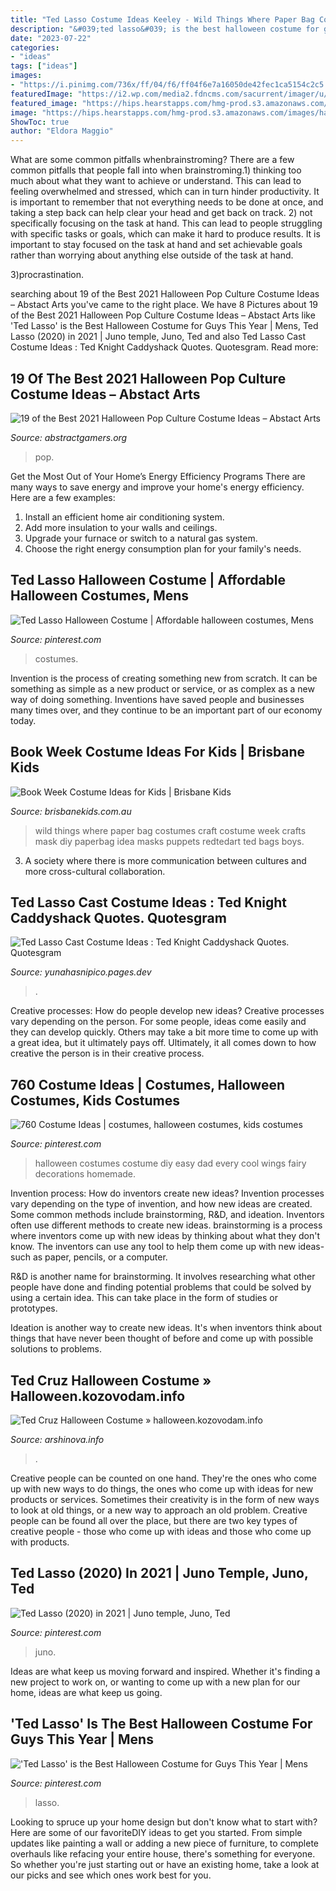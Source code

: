 ```yaml
---
title: "Ted Lasso Costume Ideas Keeley - Wild Things Where Paper Bag Costumes Craft Costume Week Crafts Mask Diy Paperbag Idea Masks Puppets Redtedart Ted Bags Boys"
description: "&#039;ted lasso&#039; is the best halloween costume for guys this year"
date: "2023-07-22"
categories:
- "ideas"
tags: ["ideas"]
images:
- "https://i.pinimg.com/736x/ff/04/f6/ff04f6e7a16050de42fec1ca5154c2c5.jpg"
featuredImage: "https://i2.wp.com/media2.fdncms.com/sacurrent/imager/u/slideshow/22172036/ted_cruz.png"
featured_image: "https://hips.hearstapps.com/hmg-prod.s3.amazonaws.com/images/halloween-costumes-1624464104.png?crop=1xw:0.9953703703703703xh;center,top&amp;resize=1200:*"
image: "https://hips.hearstapps.com/hmg-prod.s3.amazonaws.com/images/halloween-costumes-1624464104.png?crop=1xw:0.9953703703703703xh;center,top&amp;resize=1200:*"
ShowToc: true
author: "Eldora Maggio"
---
```



What are some common pitfalls whenbrainstroming?
There are a few common pitfalls that people fall into when brainstroming.1) thinking too much about what they want to achieve or understand. This can lead to feeling overwhelmed and stressed, which can in turn hinder productivity. It is important to remember that not everything needs to be done at once, and taking a step back can help clear your head and get back on track.
2) not specifically focusing on the task at hand. This can lead to people struggling with specific tasks or goals, which can make it hard to produce results. It is important to stay focused on the task at hand and set achievable goals rather than worrying about anything else outside of the task at hand.

3)procrastination.

	

		
searching about 19 of the Best 2021 Halloween Pop Culture Costume Ideas – Abstact Arts you've came to the right place. We have 8 Pictures about 19 of the Best 2021 Halloween Pop Culture Costume Ideas – Abstact Arts like &#039;Ted Lasso&#039; is the Best Halloween Costume for Guys This Year | Mens, Ted Lasso (2020) in 2021 | Juno temple, Juno, Ted and also Ted Lasso Cast Costume Ideas : Ted Knight Caddyshack Quotes. Quotesgram. Read more:
		
    
## 19 Of The Best 2021 Halloween Pop Culture Costume Ideas – Abstact Arts

<img loading=lazy src="https://hips.hearstapps.com/hmg-prod.s3.amazonaws.com/images/halloween-costumes-1624464104.png?crop=1xw:0.9953703703703703xh;center,top&amp;resize=1200:*" onerror="this.onerror=null;this.src='https://tse2.mm.bing.net/th?id=OIP.w0KY_mhKroTJ9tTH22BZRQHaDt&amp;pid=15.1';" alt="19 of the Best 2021 Halloween Pop Culture Costume Ideas – Abstact Arts">

_Source: abstractgamers.org_

>pop. 

	

Get the Most Out of Your Home’s Energy Efficiency Programs
There are many ways to save energy and improve your home's energy efficiency. Here are a few examples:
1. Install an efficient home air conditioning system.
2. Add more insulation to your walls and ceilings.
3. Upgrade your furnace or switch to a natural gas system.
4. Choose the right energy consumption plan for your family's needs.

    
## Ted Lasso Halloween Costume | Affordable Halloween Costumes, Mens

<img loading=lazy src="https://i.pinimg.com/236x/2d/d0/6e/2dd06e2bb11e206f5dc0568714c9a072.jpg?nii=t" onerror="this.onerror=null;this.src='https://tse1.mm.bing.net/th?id=OIP.Zg2g6ilzG7U8LkZQoaiOKwAAAA&amp;pid=15.1';" alt="Ted Lasso Halloween Costume | Affordable halloween costumes, Mens">

_Source: pinterest.com_

>costumes. 

	

Invention is the process of creating something new from scratch. It can be something as simple as a new product or service, or as complex as a new way of doing something. Inventions have saved people and businesses many times over, and they continue to be an important part of our economy today.

    
## Book Week Costume Ideas For Kids | Brisbane Kids

<img loading=lazy src="https://brisbanekids.com.au/wp-content/uploads/2014/08/Where-the-Wild-Things-Are-costumes.jpg" onerror="this.onerror=null;this.src='https://tse3.mm.bing.net/th?id=OIP.xCG2fhxM18xVu6kPDFisxwHaE9&amp;pid=15.1';" alt="Book Week Costume Ideas for Kids | Brisbane Kids">

_Source: brisbanekids.com.au_

>wild things where paper bag costumes craft costume week crafts mask diy paperbag idea masks puppets redtedart ted bags boys. 

	

3. A society where there is more communication between cultures and more cross-cultural collaboration. 

    
## Ted Lasso Cast Costume Ideas : Ted Knight Caddyshack Quotes. Quotesgram

<img loading=lazy src="https://tvline.com/wp-content/uploads/2015/07/supergirl-cast-photos-featured.jpg?w=620" onerror="this.onerror=null;this.src='https://tse1.mm.bing.net/th?id=OIP.EZXvv6rCIxthGm_Wc2811AHaFB&amp;pid=15.1';" alt="Ted Lasso Cast Costume Ideas : Ted Knight Caddyshack Quotes. Quotesgram">

_Source: yunahasnipico.pages.dev_

>. 

	

Creative processes: How do people develop new ideas?
Creative processes vary depending on the person. For some people, ideas come easily and they can develop quickly. Others may take a bit more time to come up with a great idea, but it ultimately pays off. Ultimately, it all comes down to how creative the person is in their creative process.

    
## 760 Costume Ideas | Costumes, Halloween Costumes, Kids Costumes

<img loading=lazy src="https://i.pinimg.com/236x/1f/c5/15/1fc51556f4343dd69bf5da98d4f0316f.jpg" onerror="this.onerror=null;this.src='https://tse3.mm.bing.net/th?id=OIP.ZWXB2dviNQ4_vz_qkQyMTwAAAA&amp;pid=15.1';" alt="760 Costume Ideas | costumes, halloween costumes, kids costumes">

_Source: pinterest.com_

>halloween costumes costume diy easy dad every cool wings fairy decorations homemade. 

	

Invention process: How do inventors create new ideas?
Invention processes vary depending on the type of invention, and how new ideas are created. Some common methods include brainstorming, R&D, and ideation. Inventors often use different methods to create new ideas.
 brainstorming is a process where inventors come up with new ideas by thinking about what they don't know. The inventors can use any tool to help them come up with new ideas- such as paper, pencils, or a computer.

R&D is another name for brainstorming. It involves researching what other people have done and finding potential problems that could be solved by using a certain idea. This can take place in the form of studies or prototypes.

Ideation is another way to create new ideas. It's when inventors think about things that have never been thought of before and come up with possible solutions to problems.

    
## Ted Cruz Halloween Costume » Halloween.kozovodam.info

<img loading=lazy src="https://i2.wp.com/media2.fdncms.com/sacurrent/imager/u/slideshow/22172036/ted_cruz.png" onerror="this.onerror=null;this.src='https://tse4.mm.bing.net/th?id=OIP.znKKnNpv4vj6oDWGZhJkkQHaGf&amp;pid=15.1';" alt="Ted Cruz Halloween Costume » halloween.kozovodam.info">

_Source: arshinova.info_

>. 

	

Creative people can be counted on one hand. They're the ones who come up with new ways to do things, the ones who come up with ideas for new products or services. Sometimes their creativity is in the form of new ways to look at old things, or a new way to approach an old problem. Creative people can be found all over the place, but there are two key types of creative people - those who come up with ideas and those who come up with products.

    
## Ted Lasso (2020) In 2021 | Juno Temple, Juno, Ted

<img loading=lazy src="https://i.pinimg.com/236x/f5/c8/0c/f5c80c62b6d5c21b6c73b2f114df98aa.jpg?nii=t" onerror="this.onerror=null;this.src='https://tse2.mm.bing.net/th?id=OIP.c05VcXInAz2SCHh-sBnAvAAAAA&amp;pid=15.1';" alt="Ted Lasso (2020) in 2021 | Juno temple, Juno, Ted">

_Source: pinterest.com_

>juno. 

	

Ideas are what keep us moving forward and inspired. Whether it's finding a new project to work on, or wanting to come up with a new plan for our home, ideas are what keep us going.

    
## &#039;Ted Lasso&#039; Is The Best Halloween Costume For Guys This Year | Mens

<img loading=lazy src="https://i.pinimg.com/736x/ff/04/f6/ff04f6e7a16050de42fec1ca5154c2c5.jpg" onerror="this.onerror=null;this.src='https://tse4.mm.bing.net/th?id=OIP.imXjzck4lDiX-gGTtZSc4QHaNK&amp;pid=15.1';" alt="&#039;Ted Lasso&#039; is the Best Halloween Costume for Guys This Year | Mens">

_Source: pinterest.com_

>lasso. 

	

Looking to spruce up your home design but don't know what to start with? Here are some of our favoriteDIY ideas to get you started. From simple updates like painting a wall or adding a new piece of furniture, to complete overhauls like refacing your entire house, there's something for everyone. So whether you're just starting out or have an existing home, take a look at our picks and see which ones work best for you.

